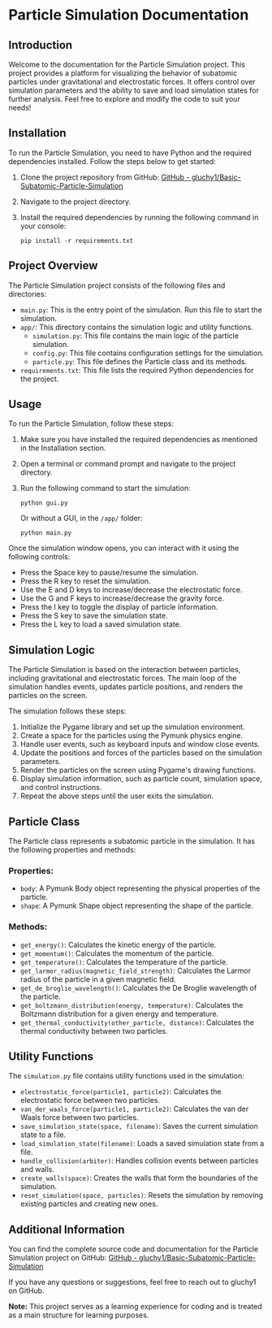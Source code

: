
# Particle Simulation Documentation

## Introduction

Welcome to the documentation for the Particle Simulation project. This project provides a platform for visualizing the behavior of subatomic particles under gravitational and electrostatic forces. It offers control over simulation parameters and the ability to save and load simulation states for further analysis. Feel free to explore and modify the code to suit your needs!

## Installation

To run the Particle Simulation, you need to have Python and the required dependencies installed. Follow the steps below to get started:

1.  Clone the project repository from GitHub: [GitHub - gluchy1/Basic-Subatomic-Particle-Simulation](https://github.com/gluchy1/Basic-Subatomic-Particle-Simulation)
2.  Navigate to the project directory.
3.  Install the required dependencies by running the following command in your console:
    
    `pip install -r requirements.txt` 
    

## Project Overview

The Particle Simulation project consists of the following files and directories:

-   `main.py`: This is the entry point of the simulation. Run this file to start the simulation.
-   `app/`: This directory contains the simulation logic and utility functions.
    -   `simulation.py`: This file contains the main logic of the particle simulation.
    -   `config.py`: This file contains configuration settings for the simulation.
    -   `particle.py`: This file defines the Particle class and its methods.
-   `requirements.txt`: This file lists the required Python dependencies for the project.

## Usage

To run the Particle Simulation, follow these steps:

1.  Make sure you have installed the required dependencies as mentioned in the Installation section.
2.  Open a terminal or command prompt and navigate to the project directory.
3.  Run the following command to start the simulation:
    
    
    `python gui.py` 
    
    Or without a GUI, in the `/app/` folder:
    
    `python main.py` 
    

Once the simulation window opens, you can interact with it using the following controls:

-   Press the Space key to pause/resume the simulation.
-   Press the R key to reset the simulation.
-   Use the E and D keys to increase/decrease the electrostatic force.
-   Use the G and F keys to increase/decrease the gravity force.
-   Press the I key to toggle the display of particle information.
-   Press the S key to save the simulation state.
-   Press the L key to load a saved simulation state.

## Simulation Logic

The Particle Simulation is based on the interaction between particles, including gravitational and electrostatic forces. The main loop of the simulation handles events, updates particle positions, and renders the particles on the screen.

The simulation follows these steps:

1.  Initialize the Pygame library and set up the simulation environment.
2.  Create a space for the particles using the Pymunk physics engine.
3.  Handle user events, such as keyboard inputs and window close events.
4.  Update the positions and forces of the particles based on the simulation parameters.
5.  Render the particles on the screen using Pygame's drawing functions.
6.  Display simulation information, such as particle count, simulation space, and control instructions.
7.  Repeat the above steps until the user exits the simulation.

## Particle Class

The Particle class represents a subatomic particle in the simulation. It has the following properties and methods:

### Properties:

-   `body`: A Pymunk Body object representing the physical properties of the particle.
-   `shape`: A Pymunk Shape object representing the shape of the particle.

### Methods:

-   `get_energy()`: Calculates the kinetic energy of the particle.
-   `get_momentum()`: Calculates the momentum of the particle.
-   `get_temperature()`: Calculates the temperature of the particle.
-   `get_larmor_radius(magnetic_field_strength)`: Calculates the Larmor radius of the particle in a given magnetic field.
-   `get_de_broglie_wavelength()`: Calculates the De Broglie wavelength of the particle.
-   `get_boltzmann_distribution(energy, temperature)`: Calculates the Boltzmann distribution for a given energy and temperature.
-   `get_thermal_conductivity(other_particle, distance)`: Calculates the thermal conductivity between two particles.

## Utility Functions

The `simulation.py` file contains utility functions used in the simulation:

-   `electrostatic_force(particle1, particle2)`: Calculates the electrostatic force between two particles.
-   `van_der_waals_force(particle1, particle2)`: Calculates the van der Waals force between two particles.
-   `save_simulation_state(space, filename)`: Saves the current simulation state to a file.
-   `load_simulation_state(filename)`: Loads a saved simulation state from a file.
-   `handle_collision(arbiter)`: Handles collision events between particles and walls.
-   `create_walls(space)`: Creates the walls that form the boundaries of the simulation.
-   `reset_simulation(space, particles)`: Resets the simulation by removing existing particles and creating new ones.

## Additional Information

You can find the complete source code and documentation for the Particle Simulation project on GitHub: [GitHub - gluchy1/Basic-Subatomic-Particle-Simulation](https://github.com/gluchy1/Basic-Subatomic-Particle-Simulation)

If you have any questions or suggestions, feel free to reach out to gluchy1 on GitHub.

**Note:** This project serves as a learning experience for coding and is treated as a main structure for learning purposes.
